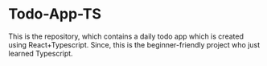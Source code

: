 # Todo-App-TS
This is the repository, which contains a daily todo app which is created using React+Typescript. Since, this is the beginner-friendly project who just learned Typescript.
